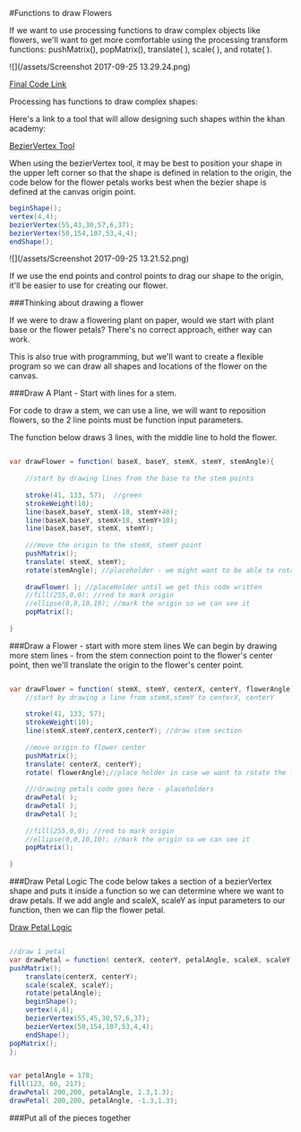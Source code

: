 #Functions to draw Flowers

If we want to use processing functions to draw complex objects like flowers, we'll want to get more comfortable using the processing transform functions: pushMatrix(), popMatrix(), translate( ), scale( ), and rotate( ).

![](/assets/Screenshot 2017-09-25 13.29.24.png)


[Final Code Link](https://www.khanacademy.org/computer-programming/plants_curvevertex/5726921278291968)

Processing has functions to draw complex shapes:  
 
Here's a link to a tool that will allow designing such shapes within the khan academy:

[BezierVertex Tool](https://www.khanacademy.org/computer-programming/beziervertex-drawing-tool/1248677350)

When using the bezierVertex tool, it may be best to position your shape in the upper left corner so that the shape is defined in relation to the origin, the code below for the flower petals works best when the bezier shape is defined at the canvas origin point.  
    
    

```java
beginShape();
vertex(4,4);
bezierVertex(55,43,30,57,6,37);
bezierVertex(50,154,107,53,4,4);
endShape();
```


![](/assets/Screenshot 2017-09-25 13.21.52.png)

If we use the end points and control points to drag our shape to the origin, it'll be easier to use for creating our flower.

###Thinking about drawing a flower

If we were to draw a flowering plant on paper, would we start with plant base or the flower petals?  There's no correct approach, either way can work.

This is also true with programming, but we'll want to create a flexible program so we can draw all shapes and locations of the flower on the canvas.

###Draw A Plant - Start with lines for a stem.

For code to draw a stem, we can use a line, we will want to reposition flowers, so the 2 line points must be function input parameters.  

The function below draws 3 lines, with the middle line to hold the flower.


```java

var drawFlower = function( baseX, baseY, stemX, stemY, stemAngle){
    
    //start by drawing lines from the base to the stem points
    
    stroke(41, 133, 57);  //green
    strokeWeight(10);
    line(baseX,baseY, stemX-18, stemY+40);
    line(baseX,baseY, stemX+18, stemY+10);
    line(baseX,baseY, stemX, stemY);
    
    ///move the origin to the stemX, stemY point
    pushMatrix();
    translate( stemX, stemY);
    rotate(stemAngle); //placeholder - we might want to be able to rotate the flower before drawing it
    
    drawFlower( ); //placeHolder until we get this code written
    //fill(255,0,0); //red to mark origin
    //ellipse(0,0,10,10); //mark the origin so we can see it
    popMatrix();
    
}
```
###Draw a Flower - start with more stem lines
We can begin by drawing more stem lines - from the stem connection point to the flower's center point, then we'll translate the origin to the flower's center point.

```java

var drawFlower = function( stemX, stemY, centerX, centerY, flowerAngle){
    //start by drawing a line from stemX,stemY to centerX, centerY
 
    stroke(41, 133, 57);
    strokeWeight(10);
    line(stemX,stemY,centerX,centerY); //draw stem section
    
    //move origin to flower center
    pushMatrix();
    translate( centerX, centerY);
    rotate( flowerAngle);//place holder in case we want to rotate the flower
    
    ///drawing petals code goes here - placeholders
    drawPetal( );
    drawPetal( );
    drawPetal( );
        
    //fill(255,0,0); //red to mark origin
    //ellipse(0,0,10,10); //mark the origin so we can see it
    popMatrix();
    
}

```

###Draw Petal Logic
The code below takes a section of a bezierVertex shape and puts it inside a function so we can determine where we want to draw petals.  If we add angle and scaleX, scaleY as input parameters to our function, then we can flip the flower petal.

[Draw Petal Logic ](https://www.khanacademy.org/computer-programming/petallogic/6664207964766208)



```java

//draw 1 petal
var drawPetal = function( centerX, centerY, petalAngle, scaleX, scaleY){
pushMatrix();
    translate(centerX, centerY);
    scale(scaleX, scaleY);
    rotate(petalAngle);
    beginShape();
    vertex(4,4);
    bezierVertex(55,45,30,57,6,37);
    bezierVertex(50,154,107,53,4,4);
    endShape();
popMatrix();
};


var petalAngle = 178;
fill(123, 60, 217);
drawPetal( 200,200, petalAngle, 1.3,1.3);
drawPetal( 200,200, petalAngle, -1.3,1.3);
```

###Put all of the pieces together
